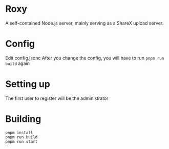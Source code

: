 # Roxy
A self-contained Node.js server, mainly serving as a ShareX upload server.

# Config
Edit config.jsonc
After you change the config, you will have to run `pnpm run build` again

# Setting up
The first user to register will be the administrator

# Building
`pnpm install`  
`pnpm run build`  
`pnpm run start`  